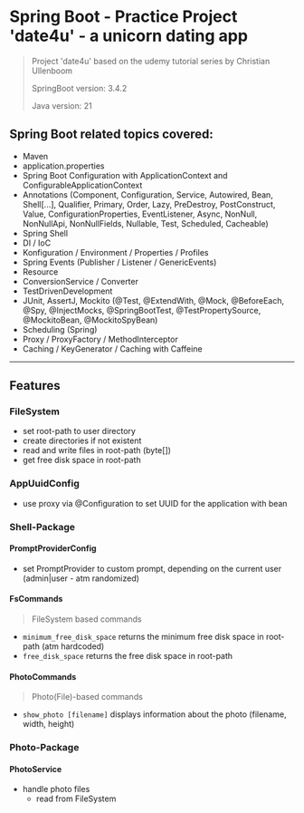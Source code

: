 # Spring Boot - Practice Project 'date4u' - a unicorn dating app
> Project 'date4u' based on the udemy tutorial series by Christian Ullenboom
> 
> SpringBoot version: 3.4.2
> 
> Java version: 21

## Spring Boot related topics covered:
- Maven
- application.properties
- Spring Boot Configuration with ApplicationContext and ConfigurableApplicationContext
- Annotations (Component, Configuration, Service, Autowired, Bean, Shell[...], Qualifier, Primary, Order, Lazy, 
PreDestroy, PostConstruct, Value, ConfigurationProperties, EventListener, Async, NonNull, NonNullApi, NonNullFields,
Nullable, Test, Scheduled, Cacheable)
- Spring Shell
- DI / IoC
- Konfiguration / Environment / Properties / Profiles
- Spring Events (Publisher / Listener / GenericEvents)
- Resource
- ConversionService / Converter
- TestDrivenDevelopment
- JUnit, AssertJ, Mockito (@Test, @ExtendWith, @Mock, @BeforeEach, @Spy, @InjectMocks, @SpringBootTest, @TestPropertySource, @MockitoBean, @MockitoSpyBean)
- Scheduling (Spring)
- Proxy / ProxyFactory / MethodInterceptor
- Caching / KeyGenerator / Caching with Caffeine

---
## Features
### FileSystem
- set root-path to user directory
- create directories if not existent
- read and write files in root-path (byte[])
- get free disk space in root-path

### AppUuidConfig
- use proxy via @Configuration to set UUID for the application with bean

### Shell-Package
#### PromptProviderConfig
- set PromptProvider to custom prompt, depending on the current user (admin|user - atm randomized)

#### FsCommands
> FileSystem based commands
- `minimum_free_disk_space` returns the minimum free disk space in root-path (atm hardcoded)
- `free_disk_space` returns the free disk space in root-path

#### PhotoCommands
> Photo(File)-based commands
- `show_photo [filename]` displays information about the photo (filename, width, height)

### Photo-Package
#### PhotoService
- handle photo files
  - read from FileSystem


